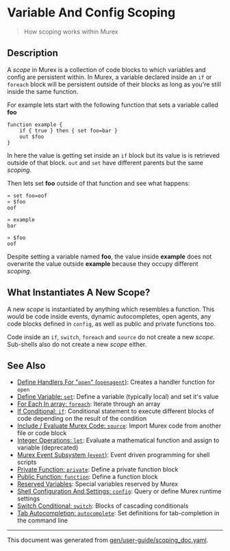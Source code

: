 # Variable And Config Scoping

> How scoping works within Murex

## Description

A _scope_ in Murex is a collection of code blocks to which variables and
config are persistent within. In Murex, a variable declared inside an `if` or
`foreach` block will be persistent outside of their blocks as long as you're
still inside the same function.

For example lets start with the following function that sets a variable called
**foo**

```
function example {
    if { true } then { set foo=bar }
    out $foo
}
```

In here the value is getting set inside an `if` block but its value is is
retrieved outside of that block. `out` and `set` have different parents but
the same _scoping_.

Then lets set **foo** outside of that function and see what happens:

```
» set foo=oof
» $foo
oof

» example
bar

» $foo
oof
```

Despite setting a variable named **foo**, the value inside **example** does not
overwrite the value outside **example** because they occupy different _scoping_.

## What Instantiates A New Scope?

A new _scope_ is instantiated by anything which resembles a function. This
would be code inside events, dynamic autocompletes, open agents, any code
blocks defined in `config`, as well as public and private functions too.

Code inside an `if`, `switch`, `foreach` and `source` do not create a new
_scope_. Sub-shells also do not create a new _scope_ either.

## See Also

* [Define Handlers For "`open`" (`openagent`)](../commands/openagent.md):
  Creates a handler function for `open`
* [Define Variable: `set`](../commands/set.md):
  Define a variable (typically local) and set it's value
* [For Each In array: `foreach`](../commands/foreach.md):
  Iterate through an array
* [If Conditional: `if`](../commands/if.md):
  Conditional statement to execute different blocks of code depending on the result of the condition
* [Include / Evaluate Murex Code: `source`](../commands/source.md):
  Import Murex code from another file or code block
* [Integer Operations: `let`](../deprecated/let.md):
  Evaluate a mathematical function and assign to variable (deprecated)
* [Murex Event Subsystem (`event`)](../commands/event.md):
  Event driven programming for shell scripts
* [Private Function: `private`](../commands/private.md):
  Define a private function block
* [Public Function: `function`](../commands/function.md):
  Define a function block
* [Reserved Variables](../user-guide/reserved-vars.md):
  Special variables reserved by Murex
* [Shell Configuration And Settings: `config`](../commands/config.md):
  Query or define Murex runtime settings
* [Switch Conditional: `switch`](../commands/switch.md):
  Blocks of cascading conditionals
* [Tab Autocompletion: `autocomplete`](../commands/autocomplete.md):
  Set definitions for tab-completion in the command line

<hr/>

This document was generated from [gen/user-guide/scoping_doc.yaml](https://github.com/lmorg/murex/blob/master/gen/user-guide/scoping_doc.yaml).
